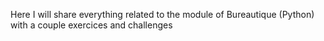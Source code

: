 Here I will share everything related to the module of Bureautique (Python) with a couple exercices and challenges
